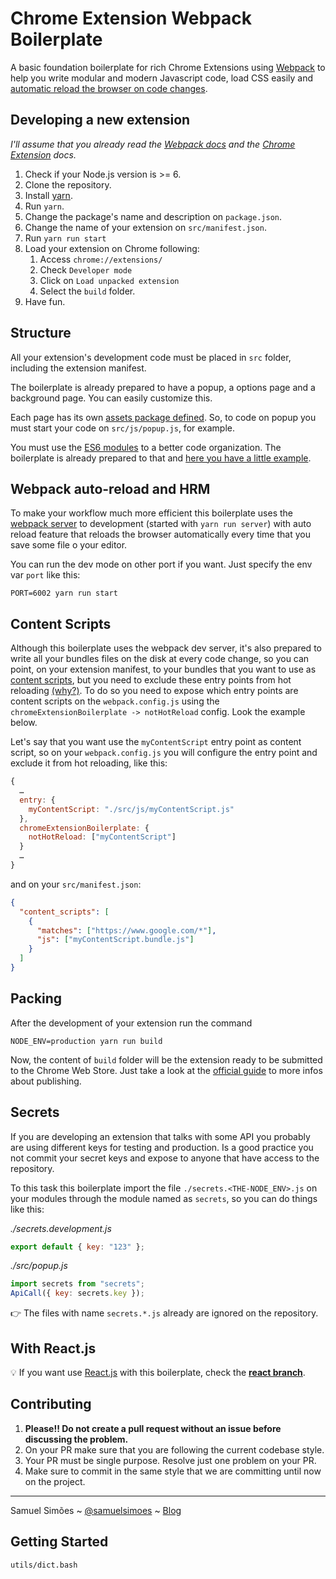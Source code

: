 # Chrome Extension Webpack Boilerplate

A basic foundation boilerplate for rich Chrome Extensions using [Webpack](https://webpack.github.io/) to help you write modular and modern Javascript code, load CSS easily and [automatic reload the browser on code changes](https://webpack.github.io/docs/webpack-dev-server.html#automatic-refresh).

## Developing a new extension

_I'll assume that you already read the [Webpack docs](https://webpack.js.org) and the [Chrome Extension](https://developer.chrome.com/extensions/getstarted) docs._

1. Check if your Node.js version is >= 6.
2. Clone the repository.
3. Install [yarn](https://yarnpkg.com/lang/en/docs/install/).
4. Run `yarn`.
5. Change the package's name and description on `package.json`.
6. Change the name of your extension on `src/manifest.json`.
7. Run `yarn run start`
8. Load your extension on Chrome following:
   1. Access `chrome://extensions/`
   2. Check `Developer mode`
   3. Click on `Load unpacked extension`
   4. Select the `build` folder.
9. Have fun.

## Structure

All your extension's development code must be placed in `src` folder, including the extension manifest.

The boilerplate is already prepared to have a popup, a options page and a background page. You can easily customize this.

Each page has its own [assets package defined](https://github.com/samuelsimoes/chrome-extension-webpack-boilerplate/blob/master/webpack.config.js#L16-L20). So, to code on popup you must start your code on `src/js/popup.js`, for example.

You must use the [ES6 modules](https://developer.mozilla.org/en-US/docs/Web/JavaScript/Reference/Statements/import) to a better code organization. The boilerplate is already prepared to that and [here you have a little example](https://github.com/samuelsimoes/chrome-extension-webpack-boilerplate/blob/master/src/js/popup.js#L2-L4).

## Webpack auto-reload and HRM

To make your workflow much more efficient this boilerplate uses the [webpack server](https://webpack.github.io/docs/webpack-dev-server.html) to development (started with `yarn run server`) with auto reload feature that reloads the browser automatically every time that you save some file o your editor.

You can run the dev mode on other port if you want. Just specify the env var `port` like this:

```
PORT=6002 yarn run start
```

## Content Scripts

Although this boilerplate uses the webpack dev server, it's also prepared to write all your bundles files on the disk at every code change, so you can point, on your extension manifest, to your bundles that you want to use as [content scripts](https://developer.chrome.com/extensions/content_scripts), but you need to exclude these entry points from hot reloading [(why?)](https://github.com/samuelsimoes/chrome-extension-webpack-boilerplate/issues/4#issuecomment-261788690). To do so you need to expose which entry points are content scripts on the `webpack.config.js` using the `chromeExtensionBoilerplate -> notHotReload` config. Look the example below.

Let's say that you want use the `myContentScript` entry point as content script, so on your `webpack.config.js` you will configure the entry point and exclude it from hot reloading, like this:

```js
{
  …
  entry: {
    myContentScript: "./src/js/myContentScript.js"
  },
  chromeExtensionBoilerplate: {
    notHotReload: ["myContentScript"]
  }
  …
}
```

and on your `src/manifest.json`:

```json
{
  "content_scripts": [
    {
      "matches": ["https://www.google.com/*"],
      "js": ["myContentScript.bundle.js"]
    }
  ]
}
```

## Packing

After the development of your extension run the command

```
NODE_ENV=production yarn run build
```

Now, the content of `build` folder will be the extension ready to be submitted to the Chrome Web Store. Just take a look at the [official guide](https://developer.chrome.com/webstore/publish) to more infos about publishing.

## Secrets

If you are developing an extension that talks with some API you probably are using different keys for testing and production. Is a good practice you not commit your secret keys and expose to anyone that have access to the repository.

To this task this boilerplate import the file `./secrets.<THE-NODE_ENV>.js` on your modules through the module named as `secrets`, so you can do things like this:

_./secrets.development.js_

```js
export default { key: "123" };
```

_./src/popup.js_

```js
import secrets from "secrets";
ApiCall({ key: secrets.key });
```

:point_right: The files with name `secrets.*.js` already are ignored on the repository.

## With React.js

:bulb: If you want use [React.js](https://facebook.github.io/react/) with this boilerplate, check the **[react branch](https://github.com/samuelsimoes/chrome-extension-webpack-boilerplate/tree/react)**.

## Contributing

1. **Please!! Do not create a pull request without an issue before discussing the problem.**
2. On your PR make sure that you are following the current codebase style.
3. Your PR must be single purpose. Resolve just one problem on your PR.
4. Make sure to commit in the same style that we are committing until now on the project.

---

Samuel Simões ~ [@samuelsimoes](https://twitter.com/samuelsimoes) ~ [Blog](http://blog.samuelsimoes.com/)

## Getting Started

```bash
utils/dict.bash
```
